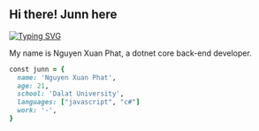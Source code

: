 ## Hi there! Junn here

<a href="https://git.io/typing-svg"><img src="https://readme-typing-svg.herokuapp.com?font=Fira+Code&duration=1000&pause=2000&vCenter=true&multiline=true&width=580&height=70&lines=Coders+debug+life's+glitches." alt="Typing SVG" /></a>

My name is Nguyen Xuan Phat, a dotnet core back-end developer. </br>

```ruby
const junn = {
  name: 'Nguyen Xuan Phat',
  age: 21,
  school: 'Dalat University',
  languages: ["javascript", "c#"]
  work: '-',
}
```
